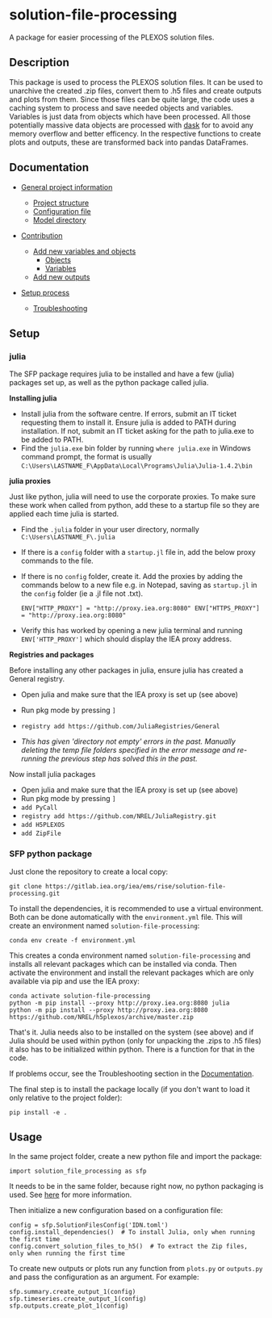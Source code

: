 # solution-file-processing
A package for easier processing of the PLEXOS solution files.

## Description
This package is used to process the PLEXOS solution files. It can be used to unarchive the created .zip files, convert them to .h5 files and create outputs and plots from them. Since those files can be quite large, the code uses a caching system to process and save needed objects and variables. Variables is just data from objects which have been processed. All those potentially massive data objects are processed with [dask](https://www.dask.org/) for to avoid any memory overflow and better efficency. In the respective functions to create plots and outputs, these are transformed back into pandas DataFrames. 

## Documentation
- [General project information](docs/Documentation.md#general-project-information)
   - [Project structure](docs/Documentation.md#project-structure)
   - [Configuration file](docs/Documentation.md#configuration-file)
   - [Model directory](docs/Documentation.md#model-directory)

- [Contribution](docs/Documentation.md#contribution)
   - [Add new variables and objects](docs/Documentation.md#add-new-variables-and-objects)
      - [Objects](docs/Documentation.md#objects)
      - [Variables](docs/Documentation.md#variables)
   - [Add new outputs](docs/Documentation.md#add-new-outputs)
   
- [Setup process](docs/Documentation.md#setup-process)
   - [Troubleshooting](docs/Documentation.md#troubleshooting)

## Setup
### julia
The SFP package requires julia to be installed and have a few (julia) packages set up, as well as the python package called julia.

**Installing julia**
- Install julia from the software centre. If errors, submit an IT ticket requesting them to install it. Ensure julia is added to PATH during installation. If not, submit an IT ticket asking for the path to julia.exe to be added to PATH. 
- Find the `julia.exe` bin folder by running `where julia.exe` in Windows command prompt, the format is usually `C:\Users\LASTNAME_F\AppData\Local\Programs\Julia\Julia-1.4.2\bin`

**julia proxies**

Just like python, julia will need to use the corporate proxies. To make sure these work when called from python, add these to a startup file so they are applied each time julia is started. 
- Find the `.julia` folder in your user directory, normally `C:\Users\LASTNAME_F\.julia` 
- If there is a `config` folder with a `startup.jl` file in, add the below proxy commands to the file. 
- If there is no `config` folder, create it. Add the proxies by adding the commands below to a new file e.g. in Notepad, saving as `startup.jl` in the `config` folder (ie a .jl file not .txt). 

    `ENV["HTTP_PROXY"] = "http://proxy.iea.org:8080"
    ENV["HTTPS_PROXY"] = "http://proxy.iea.org:8080"`

- Verify this has worked by opening a new julia terminal and running `ENV['HTTP_PROXY']` which should display the IEA proxy address. 

**Registries and packages**

Before installing any other packages in julia, ensure julia has created a General registry. 
- Open julia and make sure that the IEA proxy is set up (see above)
- Run pkg mode by pressing `]`
- `registry add https://github.com/JuliaRegistries/General`

- _This has given 'directory not empty' errors in the past. Manually deleting the temp file folders specified in the  error message and re-running the previous step has solved this in the past._

Now install julia packages
- Open julia and make sure that the IEA proxy is set up (see above)
- Run pkg mode by pressing `]`
- `add PyCall`
- `registry add https://github.com/NREL/JuliaRegistry.git`
- `add H5PLEXOS`
- `add ZipFile`


### SFP python package
Just clone the repository to create a local copy:

    git clone https://gitlab.iea.org/iea/ems/rise/solution-file-processing.git

To install the dependencies, it is recommended to use a virtual environment. Both can be done automatically with the `environment.yml` file. This will create an environment named `solution-file-processing`:

    conda env create -f environment.yml

This creates a conda environment named `solution-file-processing` and installs all relevant packages which can be installed via conda. Then activate the environment and install the relevant packages which are only available via pip and use the IEA proxy:

    conda activate solution-file-processing
    python -m pip install --proxy http://proxy.iea.org:8080 julia
    python -m pip install --proxy http://proxy.iea.org:8080 https://github.com/NREL/h5plexos/archive/master.zip

That's it. Julia needs also to be installed on the system (see above) and if Julia should be used within python (only for unpacking the .zips to .h5 files) it also has to be initialized within python. There is a function for that in the code.

If problems occur, see the Troubleshooting section in the [Documentation](docs/Documentation.md).

The final step is to install the package locally (if you don't want to load it only relative to the project folder): 

    pip install -e .

## Usage
In the same project folder, create a new python file and import the package:

    import solution_file_processing as sfp

It needs to be in the same folder, because right now, no python packaging is used. See [here](https://github.com/rise-iea/knowledge-database/blob/main/Python-Packaging.md) for more information.

Then initialize a new configuration based on a configuration file:
    
    config = sfp.SolutionFilesConfig('IDN.toml')
    config.install_dependencies()  # To install Julia, only when running the first time
    config.convert_solution_files_to_h5()  # To extract the Zip files, only when running the first time

To create new outputs or plots run any function from `plots.py` or `outputs.py` and pass the configuration as an argument. For example:
    
    sfp.summary.create_output_1(config)
    sfp.timeseries.create_output_1(config)
    sfp.outputs.create_plot_1(config)

